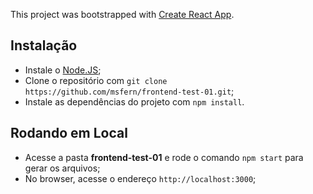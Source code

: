 This project was bootstrapped with [Create React App](https://github.com/facebook/create-react-app).

##  Instalação
* Instale o [Node.JS](https://nodejs.org/en/);
* Clone o repositório com `git clone https://github.com/msfern/frontend-test-01.git`;
* Instale as dependências do projeto com `npm install`.

## Rodando em Local
* Acesse a pasta **frontend-test-01** e rode o comando `npm start` para gerar os arquivos;
* No browser, acesse o endereço `http://localhost:3000`;